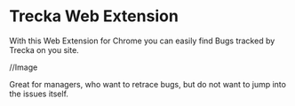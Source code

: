 # Trecka Web Extension

With this Web Extension for Chrome you can easily find Bugs tracked by Trecka on you site.

//Image

Great for managers, who want to retrace bugs, but do not want to jump into the issues itself.